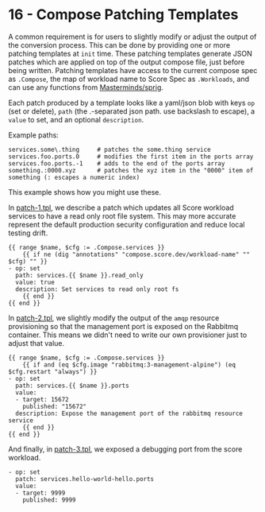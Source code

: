 # 16 - Compose Patching Templates

A common requirement is for users to slightly modify or adjust the output of the conversion process. This can be done
by providing one or more patching templates at `init` time. These patching templates generate JSON patches which are
applied on top of the output compose file, just before being written. Patching templates have access to the current
compose spec as `.Compose`, the map of workload name to Score Spec as `.Workloads`, and can use any functions from [Masterminds/sprig](https://github.com/Masterminds/sprig).

Each patch produced by a template looks like a yaml/json blob with keys `op` (set or delete), `path` 
(the .-separated json path. use backslash to escape), a `value` to set, and an optional `description`.

Example paths:

```
services.some\.thing     # patches the some.thing service
services.foo.ports.0     # modifies the first item in the ports array
services.foo.ports.-1    # adds to the end of the ports array
something.:0000.xyz      # patches the xyz item in the "0000" item of something (: escapes a numeric index)
```

This example shows how you might use these.

In [patch-1.tpl](./patch-1.tpl), we describe a patch which updates all Score workload services to have a read only
root file system. This may more accurate represent the default production security configuration and reduce local
testing drift.

```
{{ range $name, $cfg := .Compose.services }}
    {{ if ne (dig "annotations" "compose.score.dev/workload-name" "" $cfg) "" }}
- op: set
  path: services.{{ $name }}.read_only
  value: true
  description: Set services to read only root fs
    {{ end }}
{{ end }}
```

In [patch-2.tpl](./patch-2.tpl), we slightly modify the output of the `amqp` resource provisioning so that the
management port is exposed on the Rabbitmq container. This means we didn't need to write our own provisioner just to
adjust that value.

```
{{ range $name, $cfg := .Compose.services }}
    {{ if and (eq $cfg.image "rabbitmq:3-management-alpine") (eq $cfg.restart "always") }}
- op: set
  path: services.{{ $name }}.ports
  value:
  - target: 15672
    published: "15672"
  description: Expose the management port of the rabbitmq resource service
    {{ end }}
{{ end }}
```

And finally, in [patch-3.tpl](./patch-3.tpl), we exposed a debugging port from the score workload.

```
- op: set
  patch: services.hello-world-hello.ports
  value:
  - target: 9999
    published: 9999
```
